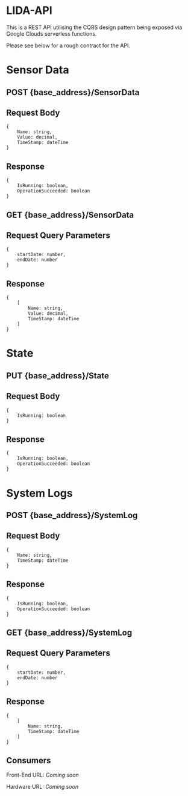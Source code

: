 # LIDA-API

This is a REST API utilising the CQRS design pattern being exposed via Google Clouds serverless functions.

Please see below for a rough contract for the API.



# Sensor Data

## POST {base_address}/SensorData

## Request Body
```
{
    Name: string,
    Value: decimal,
    TimeStamp: dateTime
}
```
## Response
```
{
    IsRunning: boolean,
    OperationSucceeded: boolean
}
```

## GET {base_address}/SensorData

## Request Query Parameters
```
{
    startDate: number,
    endDate: number
}
```

## Response
```
{
    [
        Name: string,
        Value: decimal,
        TimeStamp: dateTime
    ]
}
```

# State

## PUT {base_address}/State

## Request Body
```
{
    IsRunning: boolean
}
```

## Response
```
{
    IsRunning: boolean,
    OperationSucceeded: boolean
}
```

# System Logs
## POST {base_address}/SystemLog

## Request Body
```
{
    Name: string,
    TimeStamp: dateTime
}
```
## Response
```
{
    IsRunning: boolean,
    OperationSucceeded: boolean
}
```

## GET {base_address}/SystemLog

## Request Query Parameters
```
{
    startDate: number,
    endDate: number
}
```

## Response
```
{
    [
        Name: string,
        TimeStamp: dateTime
    ]
}
```

## Consumers

Front-End URL: *Coming soon*

Hardware URL: *Coming soon*
